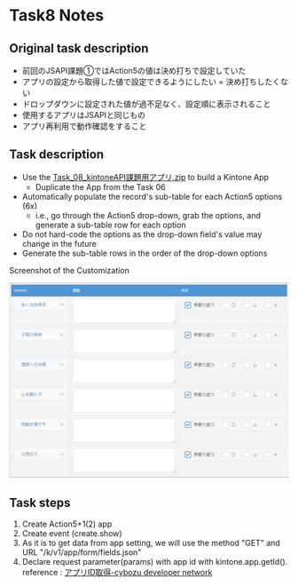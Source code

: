 # Task8 Notes

## Original task description

* 前回のJSAPI課題①ではAction5の値は決め打ちで設定していた
* アプリの設定から取得した値で設定できるようにしたい = 決め打ちしたくない
* ドロップダウンに設定された値が過不⾜なく、設定順に表⽰されること
* 使⽤するアプリはJSAPIと同じもの
* アプリ再利⽤で動作確認をすること

## Task description

* Use the [Task_08_kintoneAPI課題用アプリ.zip](Task_08_kintoneAPI課題用アプリ.zip) to build a Kintone App
  * Duplicate the App from the Task 06
* Automatically populate the record's sub-table for each Action5 options (6x)
  * i.e., go through the Action5 drop-down, grab the options, and generate a sub-table row for each option
* Do not hard-code the options as the drop-down field's value may change in the future
* Generate the sub-table rows in the order of the drop-down options

Screenshot of the Customization

![task_08_goal.png](task_08_goal.png)

## Task steps

1. Create Action5+1(2) app
1. Create event (create.show)
1. As it is to get data from app setting, we will use the method "GET" and URL "/k/v1/app/form/fields.json"
1. Declare request parameter(params) with app id with kintone.app.getId(). reference : [アプリID取得-cybozu developer network](https://developer.cybozu.io/hc/ja/articles/202166300-%E3%82%A2%E3%83%97%E3%83%AAID%E5%8F%96%E5%BE%97)
